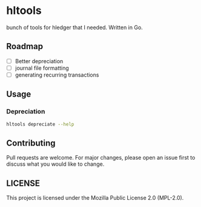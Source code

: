 # hltools

bunch of tools for hledger that I needed. Written in Go.

## Roadmap
- [ ] Better depreciation
- [ ] journal file formatting
- [ ] generating recurring transactions

## Usage

### Depreciation

```sh
hltools depreciate --help
```

## Contributing

Pull requests are welcome. For major changes, please open an issue first to discuss what you would like to change.

## LICENSE

This project is licensed under the Mozilla Public License 2.0 (MPL-2.0).
